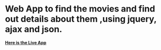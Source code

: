<h1>Web App to find the movies and find out  details about them ,using jquery, ajax and json.</h1>

<strong>

<a href="bookish.gq">Here is the Live App</a>

</strong>
